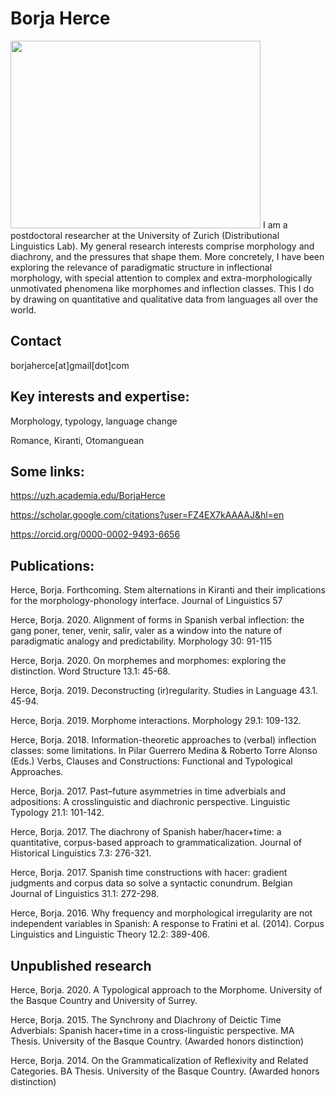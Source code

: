 # Borja Herce
<img src="https://user-images.githubusercontent.com/75388402/100922218-eb98ab80-34dd-11eb-86bf-f5dfc9873fb3.jpg" width="400" height="300"/>
I am a postdoctoral researcher at the University of Zurich (Distributional Linguistics Lab). My general research interests comprise morphology and diachrony, and the pressures that shape them. More concretely, I have been exploring the relevance of paradigmatic structure in inflectional morphology, with special attention to complex and extra-morphologically unmotivated phenomena like morphomes and inflection classes. This I do by drawing on quantitative and qualitative data from languages all over the world.

## Contact
borjaherce[at]gmail[dot]com


## Key interests and expertise:

Morphology, typology, language change

Romance, Kiranti, Otomanguean



## Some links:

https://uzh.academia.edu/BorjaHerce

https://scholar.google.com/citations?user=FZ4EX7kAAAAJ&hl=en

https://orcid.org/0000-0002-9493-6656




## Publications:

Herce, Borja. Forthcoming. Stem alternations in Kiranti and their implications for the morphology-phonology interface. Journal of Linguistics 57

Herce, Borja. 2020.	Alignment of forms in Spanish verbal inflection: the gang poner, tener, venir, salir, valer as a window into the nature of paradigmatic analogy and predictability. Morphology 30: 91-115

Herce, Borja. 2020.	On morphemes and morphomes: exploring the distinction. Word Structure 13.1: 45-68.

Herce, Borja. 2019.	Deconstructing (ir)regularity. Studies in Language 43.1. 45-94.

Herce, Borja. 2019. Morphome interactions. Morphology 29.1: 109-132.

Herce, Borja. 2018.	Information-theoretic approaches to (verbal) inflection classes: some limitations. In Pilar Guerrero Medina & Roberto Torre Alonso (Eds.) Verbs, Clauses and Constructions: Functional and Typological Approaches.

Herce, Borja. 2017.	Past–future asymmetries in time adverbials and adpositions: A crosslinguistic and diachronic perspective. Linguistic Typology 21.1: 101-142.

Herce, Borja. 2017.	The diachrony of Spanish haber/hacer+time: a quantitative, corpus-based approach to grammaticalization. Journal of Historical Linguistics 7.3: 276-321.

Herce, Borja. 2017.	Spanish time constructions with hacer: gradient judgments and corpus data so solve a syntactic conundrum. Belgian Journal of Linguistics 31.1: 272-298.

Herce, Borja. 2016.	Why frequency and morphological irregularity are not independent variables in Spanish: A response to Fratini et al. (2014). Corpus Linguistics and Linguistic Theory 12.2: 389-406.


## Unpublished research

Herce, Borja. 2020. A Typological approach to the Morphome. University of the Basque Country and University of Surrey.

Herce, Borja. 2015. The Synchrony and Diachrony of Deictic Time Adverbials: Spanish hacer+time in a cross-linguistic perspective. MA Thesis. University of the Basque Country. (Awarded honors distinction)

Herce, Borja. 2014.	On the Grammaticalization of Reflexivity and Related Categories. BA Thesis. University of the Basque Country. (Awarded honors distinction) 

